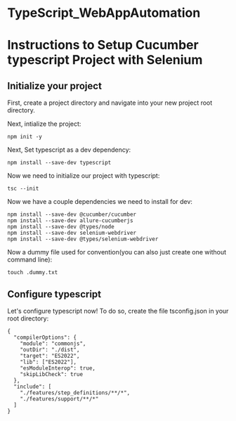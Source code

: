 # TypeScript_WebAppAutomation

# Instructions to Setup Cucumber typescript Project with Selenium

## Initialize your project
First, create a project directory and navigate into your new project root directory.

Next, intialize the project:

```agsl
npm init -y
```

Next, Set typescript as a dev dependency:

```agsl
npm install --save-dev typescript
```

Now we need to initialize our project with typescript:

```agsl
tsc --init
```

Now we have a couple dependencies we need to install for dev:

```agsl
npm install --save-dev @cucumber/cucumber
npm install --save-dev allure-cucumberjs
npm install --save-dev @types/node
npm install --save-dev selenium-webdriver
npm install --save-dev @types/selenium-webdriver
```

Now a dummy file used for convention(you can also just create one without command line):

```agsl
touch .dummy.txt
```

## Configure typescript

Let's configure typescript now! To do so, create the file tsconfig.json in your root directory:

```agsl
{
  "compilerOptions": {
    "module": "commonjs",
    "outDir": "./dist",
    "target": "ES2022",
    "lib": ["ES2022"],
    "esModuleInterop": true,
    "skipLibCheck": true
  },
  "include": [
    "./features/step_definitions/**/*",
    "./features/support/**/*"
  ]
}
```




